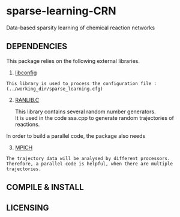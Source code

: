 # sparse-learning-CRN
Data-based sparsity learning of chemical reaction networks 


## DEPENDENCIES

This package relies on the following external libraries.
   
   1.	[libconfig](https://github.com/hyperrealm/libconfig)

   	This library is used to process the configuration file :  (../working_dir/sparse_learning.cfg)

   2.	[RANLIB.C](http://www.netlib.org/random/ranlib.c.tar.gz)

       	This library contains several random number generators. 	
       	It is used in the code ssa.cpp to generate random trajectories of reactions.

 In order to build a parallel code, the package also needs 
   
   3.  	[MPICH](https://www.mpich.org)

	The trajectory data will be analysed by different processors. Therefore, a parallel code is helpful, when there are multiple trajectories.

## COMPILE & INSTALL

## LICENSING


